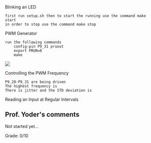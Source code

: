 Blinking an LED

	first run setup.sh then to start the running use the command make start
	in order to stop use the command make stop	

PWM Generator
	
	run the following commands
		config-pin P9_31 pruout
		export PRUN=0	
		make
		
![](hw08_part2_E)

Controlling the PWM Frequency

	P9_28-P9_31 are being driven
	The highest frequency is 
	There is jitter and the STD deviation is 

Reading an Input at Regular Intervals

	

## Prof. Yoder's comments

Not started yet... 

Grade:  0/10
